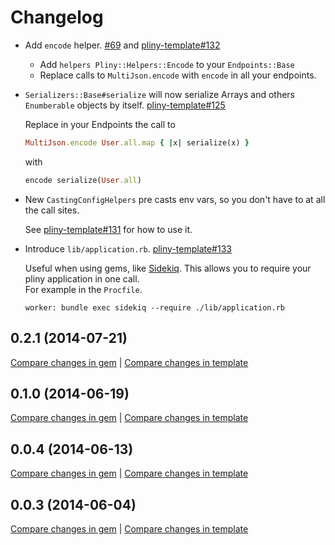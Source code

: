 # Changelog

* Add `encode` helper.
  [#69](https://github.com/interagent/pliny/pull/69) and [pliny-template#132](https://github.com/interagent/pliny-template/pull/132)

  * Add `helpers Pliny::Helpers::Encode` to your `Endpoints::Base`
  * Replace calls to `MultiJson.encode` with `encode` in all your endpoints.
* `Serializers::Base#serialize` will now serialize Arrays and others `Enumberable` objects by itself.
  [pliny-template#125](https://github.com/interagent/pliny-template/pull/125)

  Replace in your Endpoints the call to
  
  ```ruby
  MultiJson.encode User.all.map { |x| serialize(x) }
  ```
  
  with 
  
  ```ruby
  encode serialize(User.all)
  ```
* New `CastingConfigHelpers` pre casts env vars, so you don't have to at all the call sites.
  
  See [pliny-template#131](https://github.com/interagent/pliny-template/pull/131) for how to use it.
* Introduce `lib/application.rb`.
  [pliny-template#133](https://github.com/interagent/pliny-template/pull/133)

  Useful when using gems, like [Sidekiq](http://sidekiq.org/).
  This allows you to require your pliny application in one call.  
  For example in the `Procfile`.
  
  ```
  worker: bundle exec sidekiq --require ./lib/application.rb
  ```
  
## 0.2.1 (2014-07-21)

[Compare changes in gem](https://github.com/interagent/pliny/compare/0.1.0...0.2.1)
|
[Compare changes in template](https://github.com/interagent/pliny-template/compare/0.1.0...0.2.1)

## 0.1.0 (2014-06-19)

[Compare changes in gem](https://github.com/interagent/pliny/compare/0.0.4...0.1.0)
|
[Compare changes in template](https://github.com/interagent/pliny-template/compare/0.0.4...0.1.0)

## 0.0.4 (2014-06-13)

[Compare changes in gem](https://github.com/interagent/pliny/compare/v0.0.3...0.0.4)
|
[Compare changes in template](https://github.com/interagent/pliny-template/compare/0.0.3...0.0.4)

## 0.0.3 (2014-06-04)

[Compare changes in gem](https://github.com/interagent/pliny/compare/v0.0.1...v0.0.3)
|
[Compare changes in template](https://github.com/interagent/pliny-template/compare/v0.0.1...v0.0.3)
